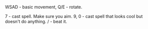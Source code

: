 WSAD - basic movement,
Q/E - rotate.

7 - cast spell. Make sure you aim.
9, 0 - cast spell that looks cool but doesn't do anything.
/ - beat it.
